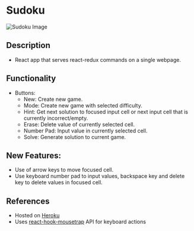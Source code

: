 # Sudoku 

![Sudoku Image](./public/example.png)

## Description 
- React app that serves react-redux commands on a single webpage. 

## Functionality 
- Buttons:
    - New: Create new game.
    - Mode: Create new game with selected difficulty.
    - Hint: Get next solution to focused input cell or next input cell that is currently incorrect/empty.
    - Erase: Delete value of currently selected cell.
    - Number Pad: Input value in currently selected cell.
    - Solve: Generate solution to current game.

## New Features:
- Use of arrow keys to move focused cell. 
- Use keyboard number pad to input values, backspace key and delete key to delete values in focused cell. 

## References 
- Hosted on [Heroku](https://www.heroku.com/)
- Uses [react-hook-mousetrap](https://github.com/telecta/react-mousetrap) API for keyboard actions
